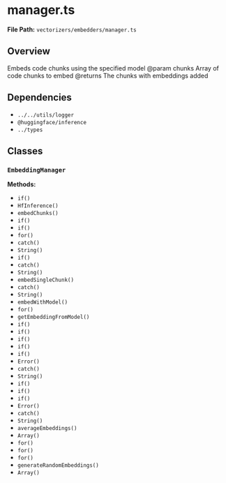 # manager.ts

**File Path:** `vectorizers/embedders/manager.ts`

## Overview

Embeds code chunks using the specified model
@param chunks Array of code chunks to embed
@returns The chunks with embeddings added

## Dependencies

- `../../utils/logger`
- `@huggingface/inference`
- `../types`

## Classes

### `EmbeddingManager`

**Methods:**

- `if()`
- `HfInference()`
- `embedChunks()`
- `if()`
- `if()`
- `for()`
- `catch()`
- `String()`
- `if()`
- `catch()`
- `String()`
- `embedSingleChunk()`
- `catch()`
- `String()`
- `embedWithModel()`
- `for()`
- `getEmbeddingFromModel()`
- `if()`
- `if()`
- `if()`
- `if()`
- `if()`
- `Error()`
- `catch()`
- `String()`
- `if()`
- `if()`
- `if()`
- `Error()`
- `catch()`
- `String()`
- `averageEmbeddings()`
- `Array()`
- `for()`
- `for()`
- `for()`
- `generateRandomEmbeddings()`
- `Array()`


